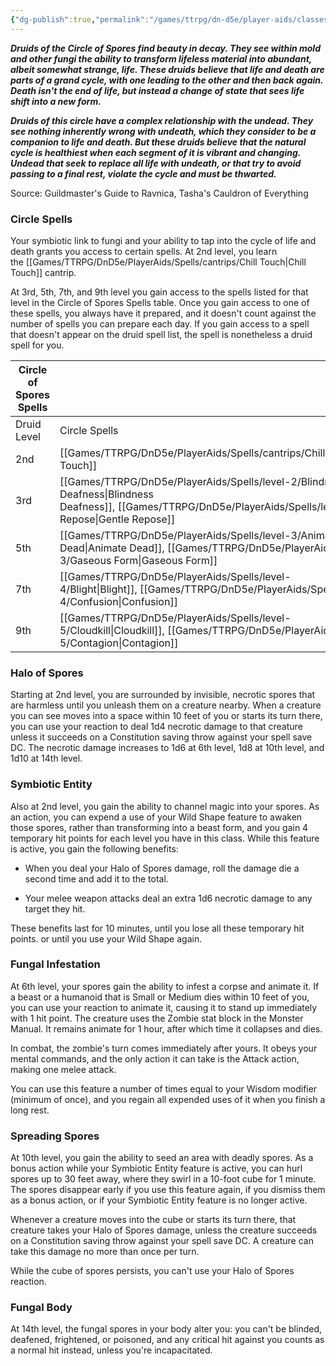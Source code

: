 ```yaml
---
{"dg-publish":true,"permalink":"/games/ttrpg/dn-d5e/player-aids/classes/class-specialisations/druid-circle-of-spores/","tags":["Sub-Class","TTRPG/DND/5e"],"noteIcon":""}
---
```



**_Druids of the Circle of Spores find beauty in decay. They see within mold and other fungi the ability to transform lifeless material into abundant, albeit somewhat strange, life. These druids believe that life and death are parts of a grand cycle, with one leading to the other and then back again. Death isn't the end of life, but instead a change of state that sees life shift into a new form._**

**_Druids of this circle have a complex relationship with the undead. They see nothing inherently wrong with undeath, which they consider to be a companion to life and death. But these druids believe that the natural cycle is healthiest when each segment of it is vibrant and changing. Undead that seek to replace all life with undeath, or that try to avoid passing to a final rest, violate the cycle and must be thwarted._**

Source: Guildmaster's Guide to Ravnica, Tasha's Cauldron of Everything

### Circle Spells

Your symbiotic link to fungi and your ability to tap into the cycle of life and death grants you access to certain spells. At 2nd level, you learn the [[Games/TTRPG/DnD5e/PlayerAids/Spells/cantrips/Chill Touch\|Chill Touch]] cantrip.

At 3rd, 5th, 7th, and 9th level you gain access to the spells listed for that level in the Circle of Spores Spells table. Once you gain access to one of these spells, you always have it prepared, and it doesn't count against the number of spells you can prepare each day. If you gain access to a spell that doesn't appear on the druid spell list, the spell is nonetheless a druid spell for you.

|Circle of Spores Spells|   |
|---|---|
|Druid Level|Circle Spells|
|2nd|[[Games/TTRPG/DnD5e/PlayerAids/Spells/cantrips/Chill Touch\|Chill Touch]]|
|3rd|[[Games/TTRPG/DnD5e/PlayerAids/Spells/level-2/Blindness Deafness\|Blindness Deafness]], [[Games/TTRPG/DnD5e/PlayerAids/Spells/level-2/Gentle Repose\|Gentle Repose]]|
|5th|[[Games/TTRPG/DnD5e/PlayerAids/Spells/level-3/Animate Dead\|Animate Dead]], [[Games/TTRPG/DnD5e/PlayerAids/Spells/level-3/Gaseous Form\|Gaseous Form]]|
|7th|[[Games/TTRPG/DnD5e/PlayerAids/Spells/level-4/Blight\|Blight]], [[Games/TTRPG/DnD5e/PlayerAids/Spells/level-4/Confusion\|Confusion]]|
|9th|[[Games/TTRPG/DnD5e/PlayerAids/Spells/level-5/Cloudkill\|Cloudkill]], [[Games/TTRPG/DnD5e/PlayerAids/Spells/level-5/Contagion\|Contagion]]|

### Halo of Spores

Starting at 2nd level, you are surrounded by invisible, necrotic spores that are harmless until you unleash them on a creature nearby. When a creature you can see moves into a space within 10 feet of you or starts its turn there, you can use your reaction to deal 1d4 necrotic damage to that creature unless it succeeds on a Constitution saving throw against your spell save DC. The necrotic damage increases to 1d6 at 6th level, 1d8 at 10th level, and 1d10 at 14th level.

### Symbiotic Entity

Also at 2nd level, you gain the ability to channel magic into your spores. As an action, you can expend a use of your Wild Shape feature to awaken those spores, rather than transforming into a beast form, and you gain 4 temporary hit points for each level you have in this class. While this feature is active, you gain the following benefits:

- When you deal your Halo of Spores damage, roll the damage die a second time and add it to the total.

- Your melee weapon attacks deal an extra 1d6 necrotic damage to any target they hit.

These benefits last for 10 minutes, until you lose all these temporary hit points. or until you use your Wild Shape again.

### Fungal Infestation

At 6th level, your spores gain the ability to infest a corpse and animate it. If a beast or a humanoid that is Small or Medium dies within 10 feet of you, you can use your reaction to animate it, causing it to stand up immediately with 1 hit point. The creature uses the Zombie stat block in the Monster Manual. It remains animate for 1 hour, after which time it collapses and dies.

In combat, the zombie's turn comes immediately after yours. It obeys your mental commands, and the only action it can take is the Attack action, making one melee attack.

You can use this feature a number of times equal to your Wisdom modifier (minimum of once), and you regain all expended uses of it when you finish a long rest.

### Spreading Spores

At 10th level, you gain the ability to seed an area with deadly spores. As a bonus action while your Symbiotic Entity feature is active, you can hurl spores up to 30 feet away, where they swirl in a 10-foot cube for 1 minute. The spores disappear early if you use this feature again, if you dismiss them as a bonus action, or if your Symbiotic Entity feature is no longer active.

Whenever a creature moves into the cube or starts its turn there, that creature takes your Halo of Spores damage, unless the creature succeeds on a Constitution saving throw against your spell save DC. A creature can take this damage no more than once per turn.

While the cube of spores persists, you can't use your Halo of Spores reaction.

### Fungal Body

At 14th level, the fungal spores in your body alter you: you can't be blinded, deafened, frightened, or poisoned, and any critical hit against you counts as a normal hit instead, unless you're incapacitated.
